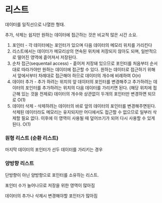 # 리스트

데이터를 일직선으로 나열한 형태.

추가, 삭제는 쉽지만 원하는 데이터에 접근하는 것은 비교적 많은 시간 소요.

1. 포인터 - 각 데이터에는 포인터가 있으며 다음 데이터의 메모리 위치를 가리킨다
2. 리스트에서는 데이터가 메모리상의 연속된 위치에 저장되지 않아도 되며, 일반적으로 떨어진 영역에 흩어져서 저장된다. 
3. 순차 접근(sequentail access) - 흩어져 저장돼 있으므로 포인터를 처음부터 순서대로 따라가야만 원하는 데이터에 접근할 수 있다. 원하는 데이터로 접근하기 위해서 앞에서부터 차례대로 접근해야 하므로 데이터의 개수에 비례하여 O(n)
4. 데이터 추가 - 추가 하려는 위치의 앞 데이터의 포인터를 변경해주고 추가하려는 데이터의 포인터를 추가하려는 위치의 다음 데이터를 가리키면 된다. (해당 위치에 접근해 있는 것을 전제로) 데이터의 개수와 상관없이 두개의 포인터만 변경하면 되므로 O(1)
5. 데이터 삭제 - 삭제하려는 데이터의 바로 앞의 데이터의 포인터를 변경해주면된다. 삭제된 데이터라도 메모리는 유지되지만 어디에서도 접근할 수 없으므로 일부러 삭제할 필요 없다. 이후에 이 영역이 사용될 때 덮어쓰기가 되어 다시 사용할 수 있게된다. O(1)

### 원형 리스트 (순환 리스트)

마지막 데이터의 포인터가 선두 데이터를 가리키는 경우

### 양방향 리스트

단방향이 아닌 양방향으로 포인터를 소유하는 리스트. 

포인터 수가 늘어나므로 저장을 위한 영역이 많아짐

데이터의 추가나 삭제시 변경해야할 포인터가 많아짐